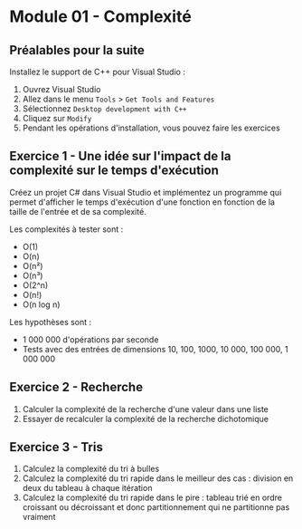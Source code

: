 # Module 01 - Complexité

## Préalables pour la suite

Installez le support de C++ pour Visual Studio :

1. Ouvrez Visual Studio
2. Allez dans le menu `Tools` > `Get Tools and Features`
3. Sélectionnez `Desktop development with C++`
4. Cliquez sur `Modify`
5. Pendant les opérations d'installation, vous pouvez faire les exercices

## Exercice 1 - Une idée sur l'impact de la complexité sur le temps d'exécution

Créez un projet C# dans Visual Studio et implémentez un programme qui permet d'afficher le temps d'exécution d'une fonction en fonction de la taille de l'entrée et de sa complexité.

Les complexités à tester sont :

- O(1)
- O(n)
- O(n²)
- O(n³)
- O(2^n)
- O(n!)
- O(n log n)

Les hypothèses sont :

- 1 000 000 d'opérations par seconde
- Tests avec des entrées de dimensions 10, 100, 1000, 10 000, 100 000, 1 000 000

## Exercice 2 - Recherche

1. Calculer la complexité de la recherche d'une valeur dans une liste
2. Essayer de recalculer la complexité de la recherche dichotomique

## Exercice 3 - Tris

1. Calculez la complexité du tri à bulles
2. Calculez la complexité du tri rapide dans le meilleur des cas : division en deux du tableau à chaque itération
3. Calculez la complexité du tri rapide dans le pire : tableau trié en ordre croissant ou décroissant et donc partitionnement qui ne partitionne pas vraiment
